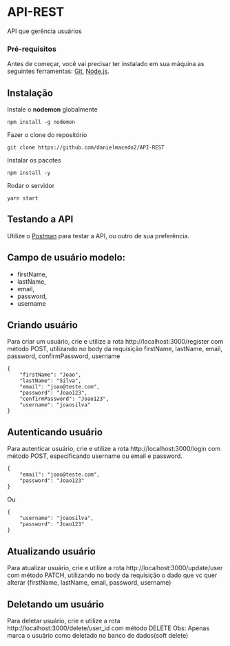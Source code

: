 # API-REST
API que gerência usuários

### Pré-requisitos

Antes de começar, você vai precisar ter instalado em sua máquina as seguintes ferramentas:
[Git](https://git-scm.com), [Node.js](https://nodejs.org/en/).

## Instalação

Instale o **nodemon** globalmente

```
npm install -g nodemon
```

Fazer o clone do repositório

```
git clone https://github.com/danielmacedo2/API-REST
```

Instalar os pacotes

```
npm install -y
```

Rodar o servidor

```
yarn start
```

## Testando a API

Utilize o [Postman](https://www.postman.com/) para testar a API, ou outro de sua preferência.

## Campo de usuário modelo:
+ firstName,
+ lastName,
+ email,
+ password,
+ username

## Criando usuário

Para criar um usuário, crie e utilize a rota http://localhost:3000/register com método POST, utilizando no body da requisição firstName, lastName, email, password, confirmPassword, username

```
{
    "firstName": "Joao",
    "lastName": "Silva",
    "email": "joao@teste.com",
    "password": "Joao123",
    "confirmPassword": "Joao123",
    "username": "joaosilva"
}
```

## Autenticando usuário

Para autenticar usuário, crie e utilize a rota http://localhost:3000/login com método POST, especificando username ou email e password.

```
{
    "email": "joao@teste.com",
    "password": "Joao123"
}
```

Ou

```
{
    "username": "joaosilva",
    "password": "Joao123"
}
```

## Atualizando usuário

Para atualizar usuário, crie e utilize a rota http://localhost:3000/update/user com método PATCH, utilizando no body da requisição o dado que vc quer alterar (firstName, lastName, email, password, username)

## Deletando um usuário
Para deletar usuário, crie e utilize a rota http://localhost:3000/delete/user_id com método DELETE
Obs: Apenas marca o usuário como deletado no banco de dados(soft delete)
